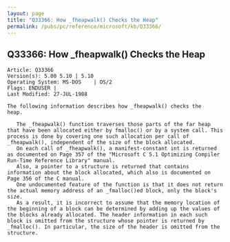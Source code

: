 ```yaml
---
layout: page
title: "Q33366: How _fheapwalk() Checks the Heap"
permalink: /pubs/pc/reference/microsoft/kb/Q33366/
---
```


## Q33366: How _fheapwalk() Checks the Heap

	Article: Q33366
	Version(s): 5.00 5.10 | 5.10
	Operating System: MS-DOS    | OS/2
	Flags: ENDUSER |
	Last Modified: 27-JUL-1988
	
	The following information describes how _fheapwalk() checks the
	heap.
	
	   The _fheapwalk() function traverses those parts of the far heap
	that have been allocated either by fmalloc() or by a system call. This
	process is done by covering one such allocation per call of
	_fheapwalk(), independent of the size of the block allocated.
	   On each call of _fheapwalk(), a manifest-constant int is returned
	as documented on Page 357 of the "Microsoft C 5.1 Optimizing Compiler
	Run-Time Reference Library" manual.
	   Also, a pointer to a structure is returned that contains
	information about the block allocated, which also is documented on
	Page 356 of the C manual.
	   One undocumented feature of the function is that it does not return
	the actual memory address of an _fmalloc()ed block, only the block's
	size.
	   As a result, it is incorrect to assume that the memory location of
	the beginning of a block can be determined by adding up the values of
	the blocks already allocated. The header information in each such
	block is omitted from the structure whose pointer is returned by
	_fmalloc(). In particular, the size of the header is omitted from the
	structure.
